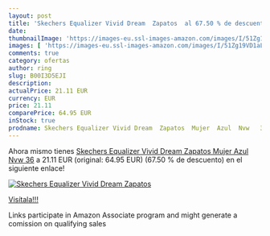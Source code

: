 ```yaml
---
layout: post
title: 'Skechers Equalizer Vivid Dream  Zapatos  al 67.50 % de descuento'
date: 
thumbnailImage: 'https://images-eu.ssl-images-amazon.com/images/I/51Zg19VD1aL._SL200_.jpg'
images: [ 'https://images-eu.ssl-images-amazon.com/images/I/51Zg19VD1aL._SL200_.jpg' ]
comments: true
category: ofertas
author: ring
slug: B00I3D5EJI
description:
actualPrice: 21.11 EUR
currency: EUR
price: 21.11
comparePrice: 64.95 EUR
inStock: true
prodname: Skechers Equalizer Vivid Dream  Zapatos  Mujer  Azul  Nvw   36
---
```


Ahora mismo tienes [Skechers Equalizer Vivid Dream  Zapatos  Mujer  Azul  Nvw   36](https://www.amazon.es/dp/B00I3D5EJI/?tag=tolees-21) a 21.11 EUR (original: 64.95 EUR) (67.50 %  de descuento) en el siguiente enlace!

[![Skechers Equalizer Vivid Dream  Zapatos ](https://images-eu.ssl-images-amazon.com/images/I/51Zg19VD1aL._SL200_.jpg)](https://www.amazon.es/dp/B00I3D5EJI/?tag=tolees-21)

[Visítala!!!](https://www.amazon.es/dp/B00I3D5EJI/?tag=tolees-21)

Links participate in Amazon Associate program and might generate a comission on qualifying sales
